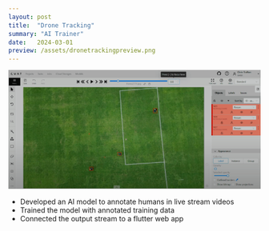 ```yaml
---
layout: post
title:  "Drone Tracking"
summary: "AI Trainer"
date:   2024-03-01
preview: /assets/dronetrackingpreview.png
---
```


![Picture 1](/assets/droneproject.png)

- Developed an AI model to annotate humans in live stream videos
- Trained the model with annotated training data
- Connected the output stream to a flutter web app
